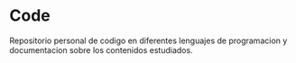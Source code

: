 # Code

Repositorio personal de codigo en diferentes lenguajes de programacion y documentacion sobre los contenidos estudiados.
